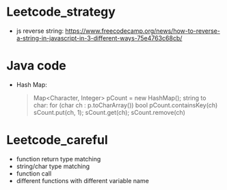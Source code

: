 # Leetcode_strategy
- js reverse string: https://www.freecodecamp.org/news/how-to-reverse-a-string-in-javascript-in-3-different-ways-75e4763c68cb/

# Java code 
- Hash Map:
  > Map<Character, Integer> pCount = new HashMap();
  > string to char: for (char ch : p.toCharArray()) 
  > bool pCount.containsKey(ch)
  > sCount.put(ch, 1);
  > sCount.get(ch);
  > sCount.remove(ch)

# Leetcode_careful
- function return type matching
- string/char type matching
- function call
- different functions with different variable name

